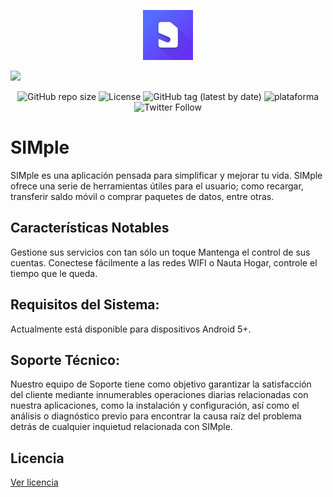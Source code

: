 <p align="center">

  <img src="./template/IMG_20230321_165509_392.jpg" alt="SIMple" width="80" height="80"/>

<!---VIEWS-->

![](https://komarev.com/ghpvc/?username=simple-cuba&color=blueviolet)


</p>
<!--SHIELDS-->

<p align="center">

<!-- Size -->

<img alt="GitHub repo size" src="https://img.shields.io/github/repo-size/esalessandrxx/simple-cuba">

<!-- License -->

<img src="https://img.shields.io/badge/License-GPLv3-blue.svg" alt="License">

<!-- Version -->

<img alt="GitHub tag (latest by date)" src="https://img.shields.io/github/v/tag/esalessandrxx/simple-cuba?color=green&label=release">

<!-- Plataforma -->

<img alt="plataforma" src="https://img.shields.io/badge/OS-Android-brightgreen">

<!-- Social -->

<img alt="Twitter Follow" src="https://img.shields.io/twitter/follow/simplecu?logoColor=black">

</p>

<!--Description-->
# SIMple
SIMple es una aplicación pensada para simplificar y mejorar 
tu vida. 
SIMple ofrece una serie de herramientas útiles para el usuario; 
como recargar, transferir saldo móvil o comprar 
paquetes de datos, entre otras.

## Características Notables 
 Gestione sus servicios con tan sólo un toque
 Mantenga el control de sus cuentas.
 Conectese fácilmente a las redes WIFI o Nauta Hogar, controle el tiempo que le queda.
 
 ## Requisitos del Sistema:  
Actualmente está disponible para dispositivos Android 5+.  

 ## Soporte Técnico:  
Nuestro equipo de Soporte tiene como objetivo garantizar la 
satisfacción del cliente mediante innumerables operaciones 
diarias relacionadas con nuestra aplicaciones, como la instalación 
y configuración, así como el análisis o diagnóstico previo para 
encontrar la causa raíz del problema detrás de cualquier 
inquietud relacionada con SIMple.

## Licencia
[Ver licencia](https://github.com/esalessandrxx/simple-cuba/blob/master/README.md)
